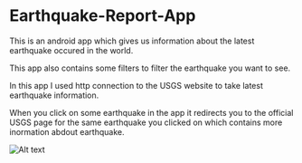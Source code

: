 # Earthquake-Report-App

This is an android app which gives us information about the latest earthquake occured in the world.

This app also contains some filters to filter the earthquake you want to see.

In this app I used http connection to the USGS website to take latest earthquake information.

When you click on some earthquake in the app it redirects you to the official USGS page for the same earthquake you clicked on which contains more inormation abdout earthquake.

![Alt text](relative/path/to/earthimage/Screenshot_2020-12-01-17-10-04-337_com.example.quakereport.jpg?raw=true "Title")
